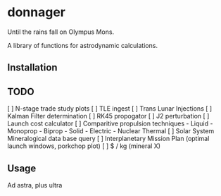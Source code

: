 # donnager

Until the rains fall on Olympus Mons.

A library of functions for astrodynamic calculations. 

## Installation


## TODO
[ ] N-stage trade study plots
[ ] TLE ingest
[ ] Trans Lunar Injections
[ ] Kalman Filter determination
[ ] RK45 propogator
[ ] J2 perturbation
[ ] Launch cost calculator
[ ] Comparitive propulsion techniques
    - Liquid
        - Monoprop
        - Biprop
    - Solid
    - Electric
    - Nuclear Thermal
[ ] Solar System Mineralogical data base query
[ ] Interplanetary Mission Plan (optimal launch windows, porkchop plot)
[ ] $ / kg (mineral X)
## Usage


Ad astra, plus ultra

